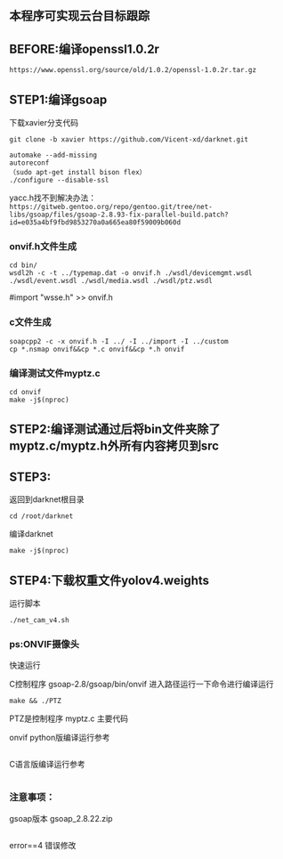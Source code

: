 ## 本程序可实现云台目标跟踪
## BEFORE:编译openssl1.0.2r
```
https://www.openssl.org/source/old/1.0.2/openssl-1.0.2r.tar.gz
```
## STEP1:编译gsoap
下载xavier分支代码
```
git clone -b xavier https://github.com/Vicent-xd/darknet.git
```
```
automake --add-missing
autoreconf
（sudo apt-get install bison flex）
./configure --disable-ssl
```
yacc.h找不到解决办法：
```https://gitweb.gentoo.org/repo/gentoo.git/tree/net-libs/gsoap/files/gsoap-2.8.93-fix-parallel-build.patch?id=e035a4bf9fbd9853270a0a665ea80f59009b060d```
### onvif.h文件生成
```
cd bin/
wsdl2h -c -t ../typemap.dat -o onvif.h ./wsdl/devicemgmt.wsdl ./wsdl/event.wsdl ./wsdl/media.wsdl ./wsdl/ptz.wsdl
```
#import "wsse.h" >> onvif.h

### c文件生成
```
soapcpp2 -c -x onvif.h -I ../ -I ../import -I ../custom
cp *.nsmap onvif&&cp *.c onvif&&cp *.h onvif
```
### 编译测试文件myptz.c
```
cd onvif
make -j$(nproc)
```

## STEP2:编译测试通过后将bin文件夹除了myptz.c/myptz.h外所有内容拷贝到src
## STEP3:
返回到darknet根目录
```
cd /root/darknet
```
编译darknet
```
make -j$(nproc)
```
## STEP4:下载权重文件yolov4.weights
运行脚本
```
./net_cam_v4.sh 
```
### ps:ONVIF摄像头
快速运行

C控制程序 gsoap-2.8/gsoap/bin/onvif
进入路径运行一下命令进行编译运行
```
make && ./PTZ
```
PTZ是控制程序
myptz.c 主要代码

onvif python版编译运行参考
```https://blog.csdn.net/zong596568821xp/article/details/89644654
```
C语言版编译运行参考
```https://zongxp.blog.csdn.net/article/details/90108569
```
### 注意事项：
gsoap版本 gsoap_2.8.22.zip
```https://sourceforge.net/projects/gsoap2/files/oldreleases/
```
error==4 错误修改
```https://blog.csdn.net/u011124985/article/details/80046904
```
